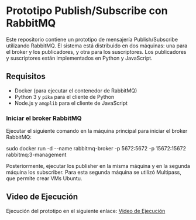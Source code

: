 # Prototipo Publish/Subscribe con RabbitMQ

Este repositorio contiene un prototipo de mensajería Publish/Subscribe utilizando RabbitMQ. El sistema está distribuido en dos máquinas: una para el broker y los publicadores, y otra para los suscriptores. Los publicadores y suscriptores están implementados en Python y JavaScript.

## Requisitos

- Docker (para ejecutar el contenedor de RabbitMQ)
- Python 3 y `pika` para el cliente de Python
- Node.js y `amqplib` para el cliente de JavaScript

### Iniciar el broker RabbitMQ

Ejecutar el siguiente comando en la máquina principal para iniciar el broker RabbitMQ:

sudo docker run -d --name rabbitmq-broker -p 5672:5672 -p 15672:15672 rabbitmq:3-management

Posteriormente, ejecutar los publisher en la misma máquina y en la segunda máquina los subscriber. Para esta segunda máquina se utilizó Multipass, que  permite crear VMs Ubuntu.

## Video de Ejecución

Ejecución del prototipo en el siguiente enlace: [Video de Ejecución](https://youtu.be/4oWaccE2DOY)

